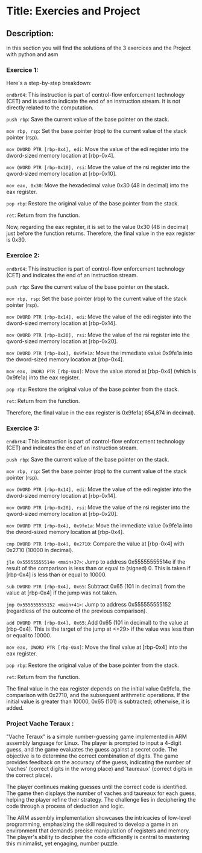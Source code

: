 # Title: Exercies and Project



## Description: 
in this section you will find the solutions of the 3 exercices and the Project with python and asm

### Exercice 1:
Here's a step-by-step breakdown:

`endbr64`: This instruction is part of control-flow enforcement technology (CET) and is used to indicate the end of an instruction stream. It is not directly related to the computation.

`push rbp`: Save the current value of the base pointer on the stack.

`mov rbp, rsp`: Set the base pointer (rbp) to the current value of the stack pointer (rsp).

`mov DWORD PTR [rbp-0x4], edi`: Move the value of the edi register into the dword-sized memory location at [rbp-0x4].

`mov QWORD PTR [rbp-0x10], rsi`: Move the value of the rsi register into the qword-sized memory location at [rbp-0x10].

`mov eax, 0x30`: Move the hexadecimal value 0x30 (48 in decimal) into the eax register.

`pop rbp`: Restore the original value of the base pointer from the stack.

`ret`: Return from the function.


Now, regarding the eax register, it is set to the value 0x30 (48 in decimal) just before the function returns. Therefore, the final value in the eax register is 0x30.

### Exercice 2:
`endbr64`: This instruction is part of control-flow enforcement technology (CET) and indicates the end of an instruction stream.

`push rbp`: Save the current value of the base pointer on the stack.

`mov rbp, rsp`: Set the base pointer (rbp) to the current value of the stack pointer (rsp).

`mov DWORD PTR [rbp-0x14], edi`: Move the value of the edi register into the dword-sized memory location at [rbp-0x14].

`mov QWORD PTR [rbp-0x20], rsi`: Move the value of the rsi register into the qword-sized memory location at [rbp-0x20].

`mov DWORD PTR [rbp-0x4], 0x9fe1a`: Move the immediate value 0x9fe1a into the dword-sized memory location at [rbp-0x4].

`mov eax, DWORD PTR [rbp-0x4]`: Move the value stored at [rbp-0x4] (which is 0x9fe1a) into the eax register.

`pop rbp`: Restore the original value of the base pointer from the stack.

`ret`: Return from the function.

Therefore, the final value in the eax register is 0x9fe1a( 654,874 in decimal).

### Exercice 3:
`endbr64`: This instruction is part of control-flow enforcement technology (CET) and indicates the end of an instruction stream.

`push rbp`: Save the current value of the base pointer on the stack.

`mov rbp, rsp`: Set the base pointer (rbp) to the current value of the stack pointer (rsp).

`mov DWORD PTR [rbp-0x14], edi`: Move the value of the edi register into the dword-sized memory location at [rbp-0x14].

`mov QWORD PTR [rbp-0x20], rsi`: Move the value of the rsi register into the qword-sized memory location at [rbp-0x20].

`mov DWORD PTR [rbp-0x4], 0x9fe1a`: Move the immediate value 0x9fe1a into the dword-sized memory location at [rbp-0x4].

`cmp DWORD PTR [rbp-0x4], 0x2710`: Compare the value at [rbp-0x4] with 0x2710 (10000 in decimal).

`jle 0x55555555514e <main+37>`: Jump to address 0x55555555514e if the result of the comparison is less than or equal to (signed) 0. This is taken if [rbp-0x4] is less than or equal to 10000.

`sub DWORD PTR [rbp-0x4], 0x65`: Subtract 0x65 (101 in decimal) from the value at [rbp-0x4] if the jump was not taken.

`jmp 0x555555555152 <main+41>`: Jump to address 0x555555555152 (regardless of the outcome of the previous comparison).

`add DWORD PTR [rbp-0x4], 0x65`: Add 0x65 (101 in decimal) to the value at [rbp-0x4]. This is the target of the jump at <+29> if the value was less than or equal to 10000.

`mov eax, DWORD PTR [rbp-0x4]`: Move the final value at [rbp-0x4] into the eax register.

`pop rbp`: Restore the original value of the base pointer from the stack.

`ret`: Return from the function.

The final value in the eax register depends on the initial value 0x9fe1a, the comparison with 0x2710, and the subsequent arithmetic operations. If the initial value is greater than 10000, 0x65 (101) is subtracted; otherwise, it is added.
### Project Vache Teraux :
"Vache Teraux" is a simple number-guessing game implemented in ARM assembly language for Linux. The player is prompted to input a 4-digit guess, and the game evaluates the guess against a secret code. The objective is to determine the correct combination of digits. The game provides feedback on the accuracy of the guess, indicating the number of 'vaches' (correct digits in the wrong place) and 'taureaux' (correct digits in the correct place).

The player continues making guesses until the correct code is identified. The game then displays the number of vaches and taureaux for each guess, helping the player refine their strategy. The challenge lies in deciphering the code through a process of deduction and logic.

The ARM assembly implementation showcases the intricacies of low-level programming, emphasizing the skill required to develop a game in an environment that demands precise manipulation of registers and memory. The player's ability to decipher the code efficiently is central to mastering this minimalist, yet engaging, number puzzle.





